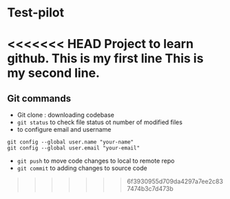 # Test-pilot

<<<<<<< HEAD
Project to learn github.
This is my first line
This is my second line.
=======
## Git commands
- Git clone : downloading codebase
- ``` git status ``` to check file status ot number of modified files
- to configure email and username

```
git config --global user.name "your-name"
git config --global user.email "your-email"
```
- ``` git push ``` to move code changes to local to remote repo
- ``` git commit ``` to adding changes to source code

>>>>>>> 6f3930955d709da4297a7ee2c837474b3c7d473b
